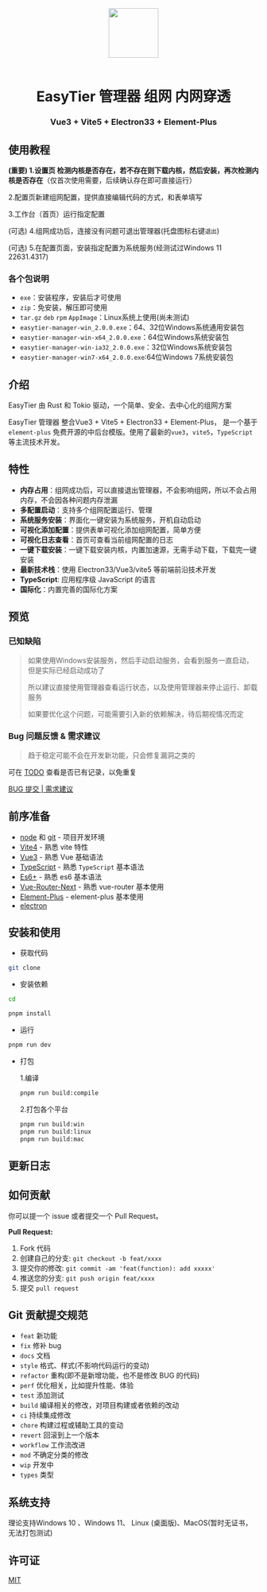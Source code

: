 <div align="center">  <img width="100" src="./public/logo.png"> <br> <br>
<h1>EasyTier 管理器 组网 内网穿透</h1>
<h3>Vue3 + Vite5 + Electron33 + Element-Plus</h3>
</div>

## 使用教程

**(重要) 1.设置页 检测内核是否存在，若不存在则下载内核，然后安装，再次检测内核是否存在**（仅首次使用需要，后续确认存在即可直接运行）

2.配置页新建组网配置，提供直接编辑代码的方式，和表单填写

3.工作台（首页）运行指定配置

(可选) 4.组网成功后，连接没有问题可退出管理器(托盘图标右键`退出`)

(可选) 5.在配置页面，安装指定配置为系统服务(经测试过Windows 11 22631.4317)

### 各个包说明

- `exe`：安装程序，安装后才可使用
- `zip`：免安装，解压即可使用
- `tar.gz` `deb` `rpm` `AppImage`：Linux系统上使用(尚未测试)
- `easytier-manager-win_2.0.0.exe`：64、32位Windows系统通用安装包
- `easytier-manager-win-x64_2.0.0.exe`：64位Windows系统安装包
- `easytier-manager-win-ia32_2.0.0.exe`：32位Windows系统安装包
- `easytier-manager-win7-x64_2.0.0.exe`:64位Windows 7系统安装包

## 介绍

EasyTier 由 Rust 和 Tokio 驱动，一个简单、安全、去中心化的组网方案

EasyTier 管理器 整合Vue3 + Vite5 + Electron33 + Element-Plus， 是一个基于 `element-plus` 免费开源的中后台模版。使用了最新的`vue3`，`vite5`，`TypeScript` 等主流技术开发。

## 特性

- **内存占用**：组网成功后，可以直接退出管理器，不会影响组网，所以不会占用内存，不会因各种问题内存泄漏
- **多配置启动**：支持多个组网配置运行、管理
- **系统服务安装**：界面化一键安装为系统服务，开机自动启动
- **可视化添加配置**：提供表单可视化添加组网配置，简单方便
- **可视化日志查看**：首页可查看当前组网配置的日志
- **一键下载安装**：一键下载安装内核，内置加速源，无需手动下载，下载完一键安装
- **最新技术栈**：使用 Electron33/Vue3/vite5 等前端前沿技术开发
- **TypeScript**: 应用程序级 JavaScript 的语言
- **国际化**：内置完善的国际化方案

## 预览

### 已知缺陷

> 如果使用Windows安装服务，然后手动启动服务，会看到服务一直启动，但是实际已经启动成功了
>
> 所以建议直接使用管理器查看运行状态，以及使用管理器来停止运行、卸载服务
>
> 如果要优化这个问题，可能需要引入新的依赖解决，待后期视情况而定

### Bug 问题反馈 & 需求建议

> 趋于稳定可能不会在开发新功能，只会修复漏洞之类的

可在 [TODO](./TODO.md) 查看是否已有记录，以免重复

[BUG 提交 | 需求建议](https://github.com/xlc520/easytier-manager/issues/new/choose)

## 前序准备

- [node](http://nodejs.org/) 和 [git](https://git-scm.com/) - 项目开发环境
- [Vite4](https://vitejs.dev/) - 熟悉 vite 特性
- [Vue3](https://v3.vuejs.org/) - 熟悉 Vue 基础语法
- [TypeScript](https://www.typescriptlang.org/) - 熟悉 `TypeScript` 基本语法
- [Es6+](http://es6.ruanyifeng.com/) - 熟悉 es6 基本语法
- [Vue-Router-Next](https://next.router.vuejs.org/) - 熟悉 vue-router 基本使用
- [Element-Plus](https://element-plus.org/) - element-plus 基本使用
- [electron](https://www.electronjs.org/zh/)

## 安装和使用

- 获取代码

```bash
git clone
```

- 安装依赖

```bash
cd

pnpm install

```

- 运行

```bash
pnpm run dev
```

- 打包

  1.编译

  ```bash
  pnpm run build:compile
  ```

  2.打包各个平台

  ```bash
  pnpm run build:win
  pnpm run build:linux
  pnpm run build:mac
  ```

## 更新日志

## 如何贡献

你可以提一个 issue 或者提交一个 Pull Request。

**Pull Request:**

1. Fork 代码
2. 创建自己的分支: `git checkout -b feat/xxxx`
3. 提交你的修改: `git commit -am 'feat(function): add xxxxx'`
4. 推送您的分支: `git push origin feat/xxxx`
5. 提交 `pull request`

## Git 贡献提交规范

- `feat` 新功能
- `fix` 修补 bug
- `docs` 文档
- `style` 格式、样式(不影响代码运行的变动)
- `refactor` 重构(即不是新增功能，也不是修改 BUG 的代码)
- `perf` 优化相关，比如提升性能、体验
- `test` 添加测试
- `build` 编译相关的修改，对项目构建或者依赖的改动
- `ci` 持续集成修改
- `chore` 构建过程或辅助工具的变动
- `revert` 回滚到上一个版本
- `workflow` 工作流改进
- `mod` 不确定分类的修改
- `wip` 开发中
- `types` 类型

## 系统支持

理论支持Windows 10 、Windows 11、 Linux (桌面版)、MacOS(暂时无证书，无法打包测试)

## 许可证

[MIT](./LICENSE)
